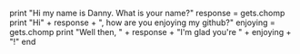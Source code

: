 print "Hi my name is Danny. What is your name?"
response = gets.chomp
print "Hi" + response + ", how are you enjoying my github?"
enjoying = gets.chomp
print "Well then, " + response + "I\'m glad you\'re  " + enjoying + "!"
end
